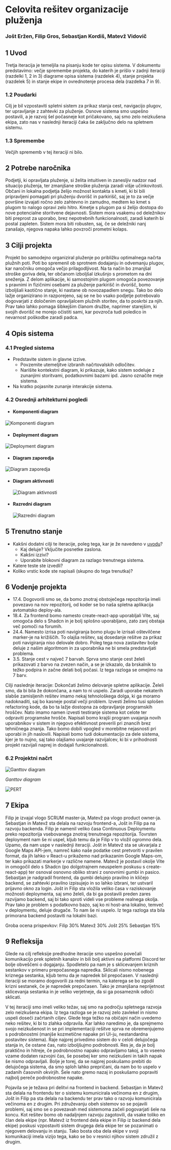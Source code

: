 # Celovita rešitev organizacije pluženja

### Jošt Eržen, Filip Gros, Sebastjan Kordiš, Matevž Vidovič

## 1 Uvod

Tretja iteracija je temeljila na pisanju kode ter opisu sistema.
V dokumentu predstavimo:
večje spremembe projekta, do katerih je prišlo v zadnji iteraciji (razdelki 1, 2 in 3)
diagrame opisa sistema (razdelek 4),
stanje projekta (razdelek 5)
in stanje ekipe in ovrednotenje procesa dela (razdelka 7 in 9).

### 1.2 Poudarki

Cilj je bil vzpostaviti spletni sistem za prikaz stanja cest, navigacijo plugov, ter upravljanje z zahtevki za pluženje. Osnove sistema smo uspešno postavili, a je razvoj šel počasneje kot pričakovano, saj smo zelo neizkušena ekipa, zato nas v naslednji iteraciji čaka še zaključno delo na spletnem sistemu.

### 1.3 Spremembe

Večjih sprememb v tej iteraciji ni bilo.

## 2 Potrebe naročnika

Podjetji, ki opravljata pluženje, si želita intuitiven in zanesljiv nadzor nad situacijo pluženja, ter zmanjšane stroške pluženja zaradi višje učinkovitosti.
Občani in lokalna podjetja želijo možnost kontakta s kmeti, ki bi bili pripravljeni pomagati pri pluženju dvorišč in parkirišč, saj je to za večje površine izvajati ročno zelo zahtevno in zamudno, medtem ko kmet s plugom to nalogo opravi zelo hitro. Kmetje s plugom pa si želijo dostopa do nove potencialne storitvene dejavnosti.
Sistem mora vsakemu od deležnikov biti preprost za uporabo, brez nepotrebnih funkcionalnosti, zaradi katerih bi postal zapleten. Sistem mora biti robusten, saj, če se deležniki nanj zanašajo, njegova napaka lahko povzroči prometni kolaps.

## 3 Cilji projekta

Projekt bo samodejno organiziral pluženje po približku optimalnega načrta plužnih poti. Poti bo spremenil ob sprotnem dodajanju in odvemanju plugov, kar naročniku omogoča večjo prilagodljivost. Na ta način bo zmanjšal stroške goriva dela, ter občanom izboljšal izkušnjo s prometom na dni sneženja.
Z delom aplikacije, ki samostojnim plugom omogoča povezovanje s pravnimi in fizičnimi osebami za pluženje parkirišč in dvorišč, bomo izboljšali kaotično stanje, ki nastane ob novozapadlem snegu. Tako bo delo lažje organizirano in razporejeno, saj se ne bo vsako podjetje potrebovalo dogovarjati z določenim opravljalcem plužnih storitev, da to poskrbi za njih. Prav tako lahko pomaga šibkejšim članom družbe, naprimer starejšim, ki svojih dvorišč ne morejo očistiti sami, kar povzroča tudi poledico in nevarnost poškodbe zaradi padca.

## 4 Opis sistema

### 4.1 Pregled sistema

- Predstavite sistem in glavne izzive.
  - Povzemite utemeljitve izbranih načrtovalskih odločitev.
  - Narišite kontekstni diagram, ki prikazuje, kako sistem sodeluje z zunanjimi storitvami, podatkovnimi bazami ipd. Jasno označite meje sistema.
- Na kratko pojasnite zunanje interakcije sistema.

### 4.2 Osrednji arhitekturni pogledi

  - #### **Komponenti diagram**
  ![Komponenti diagram](https://teaching.lavbic.net/plantuml/png/RLBBRi8m4BpxAqQvq1xu0Gv88AGs9w8YkBGzECa6h0HlP9j4IjL_hvFoSk1cxypipdWzmOeAfGbAEpA5pCYYO0EIsG4P7slMf9sueeYQ8rcjIdJoIsCfEvbmBbt9JGHfiLh65-gzQ1kZfTHoLfAp0t4RFoMcXbjB1c_91lPKrspSGFVtWIN4vEBuwiwAwp4m98Aw7wtp3PccRt83rhLJHzL9noPXfyGzjlNZPQgLBTNkdFf709y-JUADVMCQnFZrub4xJ7DkzJHubi0AnjZD_WXwOkQ_-VpkSKQzp_X3nX5j7iHup337o-9ZiyOYYL_x1Ipo73dPp2ZFP6t5HBCZ6BK_E70HB04pHEz6QeMAO9si_ERg0QD83BAAYa4r7kk5E-FPtDVFEgVyf-ia6akGfLDDNwrEUz_h3m00 "Komponenti diagram")

  - #### **Deployment diagram**
  ![Deployment diagram](https://teaching.lavbic.net/plantuml/png/TLJBRjim4BppAnQ--6J4FVHM572G10tG6e83dGeVrk929YoJAKarJGB_UvUa7fGV5vapmnrobmDZvOs5sKeUbPu1EbW9JDIQBDNAUQiiQcXVZSMTLeUugLptkugchHDL2A6D96WCLjZiZVFmAG2upYiDNvVBPOTCwnb-2P09h0vO4ypAvrdS3_3xXpaI5Cnk4ouTsG6V17_YGJik9Iq_9pwDgPNUKEsKvwAaiSNFG6zxj8cDaTsAo9p4nEA8cd-AnhovqM0bvPsa1bwP7dnUzkODi4cisrup-y2zfxy7DJezQsx7nnAbQx3qfoNdUqy6BJVFuYO9hgzx_4TLwoaMJgjE_LWaUjoXusc-l7D_nuVxVgQE7ojS9upIJPZOPs_GEgf2lUF6qW0oiYR_orXw8lIj9PSfAEMQOi6Kx5eGxBs2nU9xIa6vpjR5k0wVYF80PEkedL_Y3CSzamo8UVVuoJhBqdpCmONMPUk2dyPhKDsvycsn69IiFbOCmxrGiZcEotJAD7_Z-qJnF8TvWiE6T5hEXlibzjeb-dSRb-cSMz6z9Go73rdEGVAy7klhT9SL_kkOXs-4PV4V "Deployment diagram")

 - #### **Diagram zaporedja**
 ![Diagram zaporedja](https://teaching.lavbic.net/plantuml/svg/dPBTRjf048Nlzob6z8PAZL0iZAeeGYBfZo9LZGMbLxqPsmCic1rtl3Ofxz2toeDrR4Cn3RreBuo0_SuvSsQziYd1Wjd7_6HCiR4kHy4jn9XibiAbInFEMC0BkaAFoFaEbT82oyn_eIS_oUpIRVKO4lqWwL2OU9OxbfJalZ6BCtL_0VnERA7TodhgGYAyw-W1EeS5VI_99VJ9BlHnr4rx5NwuU_l-_W8TeNYRs1oT_tV1nN5DKmLwyy9ZjYPd8S_APGycCvXVm-rjSpmU6vEVdA0tQ24iO1eg5DUkA3-KEyFgI7AfJYCLISi7oYVil73s9_wOUxkrUwm7ojdRLZ3yks0odJt297femT7v94qrMw4dRMAqpDLOfxs1TrnnPg7CMJ1c-1ZDJk0qD5ge1eCR7Q7Wb6EhH5-VrnqiCDgZneQAYQsfY7q_AKNcMlRDDrVxLWMj8bqKLrtjq6YbMZkg8rBq6_jLI5z4x9zZf-yZe-Mk3dc30UmnTMjxL6iOwryvfXdfpJjQbYQbhhhxQsYE-Uhri1Ty_bcwPjrduHSaXxLe_cSiCgf7M448MvGDoPegdMEFSDp12uUWTGZ_po5eBaODvjS70zXHNB2-O1uuhgZmxI8Er-4hU_8rlm00)


- #### **Diagram aktivnosti**
  ![Diagram aktivnosti](https://teaching.lavbic.net/plantuml/svg/NP8xRiCm341tdOB8b5mX7dg0ea2NBaKN6c9i-aCPakp1HO_WG_GWxUJSgtJY-5DD0YK-yb4A4NqqvlpME8-fS0dEMeGUyqWTbRg1fcglloG59URy_eWN1A7nL51CJAC8Zkm43jSVxgg299G8rgKFK8a7-3IWw_nQjHa32xoWO4P-mIC41oxjwFez3YGCxf7S9hTKli3nsJhWFYLFJoU8EGaS9-0SWu3rwNPtBgI4SH227YnLhhvpg0e4nqtvh8KFqNOhDmwygEz1whlsfgtDjsF7CrGiN-w6ouoqZ8wenb98-Tnhe1Ui4R2Ct0dd6fqLNGSrMN2DHvqV2YLcNzk6w57VOE9ecajv7B0God0pG9tgT3P35fCjwtQeaalXUigQA2vwEyjiViC_xnLFGlNoG9EUG7GBvMl_LNRjhvQSh_w9CI6wvWy0)


- #### **Razredni diagram**
  ![Razredni diagram](https://teaching.lavbic.net/plantuml/svg/RP1DReCm48Ntd694DxI4gDcogvAqMQS7G8EPEbOisxLDMXHnzuB3dqGtbkRDc-zvXabq3jwxz_fc33oLoAwv5FpYIrdJFG98iQeA8_LFyfp3JOkgrwJcGYq5IrmuJtRIsYWo7GivmG4zbkXee9-fWdlK3R6GFNRtMYbYNbleKm4ozX24Lg5EXxfFs2zRxPfr8cbe1ANVDTdc-4iicP5BnWQ2e_2DeHm-lHMARm0jTpaS1FFpccstrYFfJCZyVB4FIwH2Nggq5rzDmYweE5K5Mi8HkhZDTF5u5sTPlDjkN-9_Jf53xSWjtA-zSJKmxBjo1tOOcJuS_G40)


## 5 Trenutno stanje

- Kakšni dodatni cilji te iteracije, poleg tega, kar je že navedeno v [uvodu](#1-uvod)?
  - Kaj deluje? Vključite posnetke zaslona.
  - Kakšni izzivi?
  - Uporabite blokovni diagram za razlago trenutnega sistema.
- Katere teste ste izvedli?
- Koliko vrstic kode ste napisali (skupno do tega trenutka)?

## 6 Vodenje projekta

- 17.4. Dogovorili smo se, da bomo znotraj obstoječega repozitorija imeli povezavo na nov repozitorij, od koder se bo naša spletna aplikacija avtomatsko deploy-ala.
- 18.4. Za frontend bomo namesto create-react-app uporabljali Vite, saj omogoča delo s Shadcn in je bolj splošno uporabljano, zato zanj obstaja več pomoči na forumih. 
- 24.4. Namesto izrisa poti navigiranja bomo plugu le izrisali oštevilčene marker-je na križiščih. To olajša rešitev, saj dosedanje rešitve za prikaz poti navigiranja niso delovale dobro. Poleg tega nova zastavitev bolje deluje z našim algoritmom in za uporabnika ne bi smela predstavljati problema.
- 3.5. Stanje cest v največ 7 barvah. Sprva smo stanje cest želeli prikazovati z barvo na zvezen način, a se je izkazalo, da brskalnik to težko podpira in začne delati bolj počasi. Iz tega razloga se omejimo na 7 barv.

Cilji naslednje iteracije:
Dokončati želimo delovanje spletne aplikacije. Želeli smo, da bi bila že dokončana, a nam to ni uspelo. Zaradi uporabe nekaterih slabše zamisljenih rešitev imamo nekaj tehnološkega dolga, ki ga moramo nadoknaditi, saj bo kasneje postal večji problem.
Izvesti želimo tusi splošen refactoring kode, da bo ta lažje dostopna za odpravljanje programskih hroščev. Nato imamo namen izvesti testiranje sistema kot celote ter odpraviti programske hrošče. Napisali bomo krajši program uvajanja novih uporabnikov v sistem in njegovo efektivnost preverili pri znancih brez tehničnega znanja. Tako bomo dobili vpogled v morebitne nejasnosti pri uporabi in jih naslovili. Napisali bomo tudi dokumentacijo za dele sistema, kjer je to nujno, saj tako olajšamo uvajanje razvijalcev, ki bi v prihodnosti projekt razvijali naprej in dodajali funkcionalnosti.


### 6.2 Projektni načrt

![Ganttov diagram](https://teaching.lavbic.net/plantuml/png/dPRXRk964CU_-ob6rm_DvKFQa4HDfLDr71YEYc1a7DJhwOGMF9Z5zYxQNRY6wXuX3z4NwQVSUtNM6336HwvHK33htVdDpFvdTjzgmvI9c306NhNjbrn1o5caMFhASTveyv3WRquseRaPXhyT0CDJJBZ0x0T0bnuRCf4AVfZMx5yssfB2R4PftGCDVR4hcOxpLU_O98wKN8emNuktqvjfMBPuqtftwpRovVHXIidFn-23QIbFK1kvS_0bg4aYDORVCb0PPyAZcTa5-yLvyrEUG4V7N2oOJT-uPCae9ZIzGc6S6GyHfbAQiVpBIPY8bYn2q8dZB9ISuyH0jbyQp0pXybSp0pc55exLaga7gFrSktOqCqiLiWTDUS8y1aSJhJJaV3m_lxe0Rb2n2P-pytCugzr2AFZhJy0qVEm4hd_r2HAcYNSDdn5Z3NRLC4xcowT7Mhc2E4Mhc1KiakNNVr7C4TOmz1h01Vo92Ge-GMlvkc2uLVVlN7-mDvsvPYtxRBsISz3q3oC6B8cauYPb81KfaA-jexX3PIvVrWgM6_U3mBiRrRjjRslTlj-Pbq-FGe8XPN1AEfdIN1ia-x4qCC54cYDd1ny6WNit2jn1K7AOYN2x6ymSid_KW2AqoCuwn8Ij68GoNgQqnPiGghcrOsxJQsonjKfiqRyzja_QoKCKJ2SOsgVjLcUioyi2hD-jzqOzzuzWr1owkyoTubc_Yb6kC1mpK6YKr0kC3LyX2HlD4RP0zTt0zpBii7OQUkXVphNWw-S4V5qMSDdqHkNxK7hiwL6HfBFSBQJX851Xn9KsYbDIKrWkf69ZmMEPMcIHsEuFHeFtTR_JQu_kUxxRtj9lAyCwPeSicOiv1xKfXESAu88So6lgtW_Uk_wewGvtgVpb_mX6QXdASLRJ2vbYEXQIgeIUDKjnBVYCTAeDHAGbgoaWBsTo9M6XE7M3SJ97k-3YQ8-zUdFKz_htNSfAyE7qDXU3A6pozvJjnOcw7Nb3rwztkwVhj-nfGTt2O9HfJCS7RfG53fhIWVEl_r1oKbRsgDCBtBPV3pfUxplQoRVT2VOEKCxDKUJtlKwmYVlgfOXctgnoJ2p3e_xKy9gkxG9xI7L_AdfJa9l29MLgKsHAsck5ZZSWW3E5KpOnf7mHlRueWtstLMy4NbPZBs9x-r9Ya1shiSagwUocs19zxtUtGThn2vXgsHvwz5nNF6Y7LvNjy4N0x6Ic_DcKzlEeB2Ah3y7XwP7fNRWvSkWrTwJz2NzmYd8D4xgcq6w5zaptwUPmU2PMJJZeHbKJZjh2CvXz2LTQEvH4rPJITbPDoP9HUj6rzxcsGXJEMqfoTWt-3m00 "Ganttov diagram")

*Ganttov diagram*

![PERT](https://teaching.lavbic.net/plantuml/png/bLDBRjim4Dtp58DcaLM-_jH83GEEemG6d3gGd1Gj0XYqDL9fqQHBKMxh8aV88NgHhf9xbQJaW7QIVZQIPaQSzzxCOvuniQ2Apc52frcgP27YdkHIWLPKvAQ4GXEEYGOjGR7qiuQOAPng9WKX-PHoXCFz5Y7jN7_ds26vfXhF64rjqny4W2eblxelW04JMBQVS8DdSdVaZhGFghCaVw8JsJRkrEaMiHri9OqajXMfObHLjd5-sWfwfflN9CQ45boFy9lkSfQAkH43K_D0HNQztnOCZWztISaTthIdjkN9AI-mKzi7PdwdKpQZxGDNwBm1caD_58Grs4aIR6Bp7JV2t86j7XSAKNHkCZuh7kvDeoLaSzHo2KjOyEBn5uePmWfkXZrW0ZuXHy6cU2k2w0JgBVC-Fu76yQqOLF70nOx0UJUy3C9eFO-IWiFRuj2JYl9EI5TBEOFSF32bG7ag5TDp2bAbLB2LLOXFf6X9mK9R2ircIS5HSR6ZqBkEHiFBSNTmCToauI1V74Ke7-w518svPiPX1Z9dkKR38vDsDrpgIhx5jDXl3qjiny753Zlw68s2o_4eY4QmCwaboQJs-WYwNmhQwQzYv7H98PPPOQrGIduDt-8w_ACIt_5miOz_PZPdJ41hpSe45keb8zN_PAJwFnhfIc7ACOPYOGOy4UpnPuQRSYhkHnNtoZfEWuiTv7KKX2Nplmrk4pQJiLpFQmkelWLKBmqoF0l6ON3J3pxyxvBCTLWejb3sUsLS6iTqPi1npWHLkP4jA9VfMc-zej6eQDGh6eroLy5b_tqt75zrhuBmXNMHyZBlxNNMjyhBU2RtifxzY7yDjck-JRsQ6Jxn76GhpWUaT8EDrqloKjuulUo6EkAF_7drQVFFIhy1 "PERT")



## 7 Ekipa

Filip je izvajal vlogo SCRUM master-ja, Matevž pa vlogo product owner-ja.
Sebastjan in Matevž sta delala na razvoju frontend-a, Jošt in Filip pa na razvoju backenda.
Filip je namenil veliko časa Continuous Deploymentu preko repozitorija vsebovanega znotraj trenutnega repozitorija. Tovrsten deployment nam še ni uspel, kljub temu da je Filip v to vložil ogromno dela. Upamo, da nam uspe v naslednji iteraciji.
Jošt in Matevž sta se ukvarjala z Google Maps API-jem, namreč kako naše podatke cest pretvoriti v pravilen format, da jih lahko v React-u prikažemo nad prikazanim Google Maps-om, ter kako prikazati markerje v različne namene.
Matevž je postavil okolje Vite in omogočil delo s Shadcn (po dolgotrajnem neuspelem poskusu s create-react-app) ter osnoval osnovno obliko strani z osnovnimi gumbi in pasico.
Sebastjan je nadgradil frontend, da gumbi delujejo pravilno in kličejo backend, se zahtevki pravilno izpisujejo in so lahko izbrani, ter ustvaril prijavno okno za login.
Jošt in Filip sta vložila veliko časa v raziskovanje možnosti deploymenta, saj smo želeli, da bi ga postavili preden zares razvijamo backend, saj bi tako sproti videli vse probleme realnega okolja. Prav tako je problem s podatkovno bazo, saj ko ni host-ana lokalno, temveč v deploymentu, deluje drugače. To nam še ni uspelo. Iz tega razloga sta bila primorana backend postaviti na lokalni bazi.

Groba ocena prispevkov:
Filip 30%
Matevž 30%
Jošt 25%
Sebastjan 15%


## 9 Refleksija


Glede na cilj refleksije predhodne iteracije smo uspešno povečali komunikacijo prek spletnih kanalov in bili bolj aktivni na platformi Discord ter bolje obveščeni o dogajanju.
Spodletelo pa nam je s sklicevanjem kriznih sestankov v primeru prepočasnega napredka. Sklicali nismo nobenega kriznega sestanka, kljub temu da je napredek bil prepočasen.
V naslednji iteraciji se moramo dogovorili za redni termin, na katerega se bo zgodil krizni sestanek, če je napredek prepočasen. Tako je zmanjšana neprijetnost sklicevanja sestanka in je veliko verjetneje, da si ga posameznik odloči sklicati.

V tej iteraciji smo imeli veliko težav, saj smo na področju spletnega razvoja zelo neizkušena ekipa. Iz tega razloga se je razvoj zelo zavlekel in nismo uspeli doseči začrtanih ciljev. Glede tega težko na običajni način uvedemo neko rešitev, ki bi to zlahka odpravila. Kar lahko naredimo je, da sprejmemo svojo neizkušenost in se pri implementaciji rešitve sprva ne obremenjujemo s podrobnostmi (manjše kozmetične napake pri UI-ju, nestandardna postavitev sistema). Raje najprej privedimo sistem do v celoti delujočega stanja in, če ostane čas, nato izboljšujmo podrobnosti. Res je, da je bolj praktično in hitreje, če podrobnostno napako odpravljamo takoj, a to vseeno vzame dodaten razvojni čas, še posebej ker smo neizkušeni in takih napak še nismo odpravljali. Bolje je torej, da se najprej poskušamo prebiti do delujočega sistema, da smo sploh lahko prepričani, da nam bo to uspelo v zadanih časovnih okvirjih. Šele nato gremo nazaj in poskušamo popraviti najbolj pereče podrobnostne napake.

Pojavila se je težava pri delitvi na frontend in backend. Sebastjan in Matevž sta delala na frontendu ter o sistemu komunicirala večinoma en z drugim, Jošt in Filip pa sta delala na backendu ter prav tako o razvoju komunicirala večinoma en z drugim. Pri združevanju obeh sistemov so se pojavili problemi, saj smo se o povezavah med sistemoma začeli pogovarjati šele na koncu.
Kot rešitev bomo ob nadaljnjem razvoju zagotovili, da vsake toliko en član dela ekipe (npr. Matevž iz frontend dela ekipe in Filip iz backend dela ekipe) poskusi vzpostaviti sistem drugega dela ekipe ter se pozanimati o njegovem delovanju in stanju. Tako bosta oba dela ekipe v svoji komunikaciji imela vizijo tega, kako se bo v resnici njihov sistem združil z drugim.

